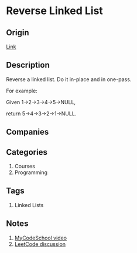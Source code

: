 # Reverse Linked List

## Origin

[Link](https://www.interviewbit.com/problems/reverse-linked-list/)

## Description

Reverse a linked list. Do it in-place and in one-pass.

For example:

Given 1->2->3->4->5->NULL,

return 5->4->3->2->1->NULL.

## Companies

## Categories

1. Courses
1. Programming

## Tags

1. Linked Lists

## Notes

1. [MyCodeSchool video](https://www.youtube.com/watch?v=sYcOK51hl-A)
1. [LeetCode discussion](https://leetcode.com/problems/reverse-linked-list/discuss/58125)